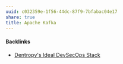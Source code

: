 ```yaml
---
uuid: c032359e-1f56-44dc-87f9-7bfabac04e17
share: true
title: Apache Kafka
---
```

#### Backlinks

* [Dentropy's Ideal DevSecOps Stack](/406a13ea-5f64-440a-b454-6b43afe9e0d5)